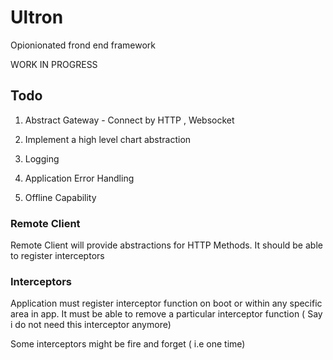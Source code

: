 # Ultron
Opionionated frond end framework

WORK IN PROGRESS

## Todo 

1. Abstract Gateway
        - Connect by HTTP , Websocket

2. Implement a high level chart abstraction
3. Logging
4. Application Error Handling
5. Offline Capability





### Remote Client

Remote Client will provide abstractions for HTTP Methods.
It should be able to register interceptors

### Interceptors

Application must register interceptor function on boot  or within any specific area in app.
It must be able to remove a particular interceptor function ( Say i do not need this interceptor anymore)

Some interceptors might be fire and forget ( i.e one time)
